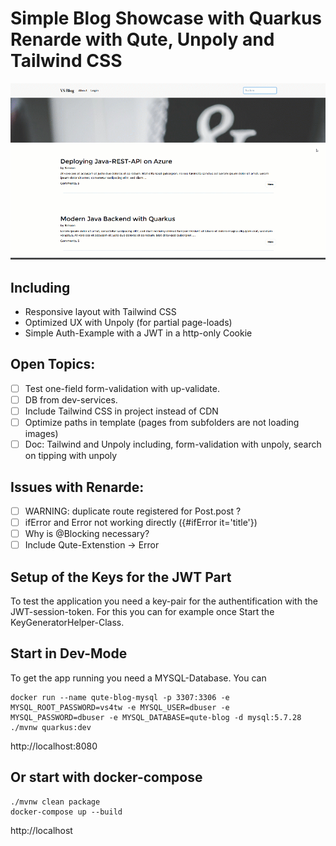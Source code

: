 # Simple Blog Showcase with Quarkus Renarde with Qute, Unpoly and Tailwind CSS
![](example.gif)

## Including
- Responsive layout with Tailwind CSS
- Optimized UX with Unpoly (for partial page-loads)
- Simple Auth-Example with a JWT in a http-only Cookie

## Open Topics:  
- [ ] Test one-field form-validation with up-validate.
- [ ] DB from dev-services.
- [ ] Include Tailwind CSS in project instead of CDN
- [ ] Optimize paths in template (pages from subfolders are not loading images)
- [ ] Doc: Tailwind and Unpoly including, form-validation with unpoly, search on tipping with unpoly

## Issues with Renarde:  
- [ ] WARNING: duplicate route registered for Post.post ?
- [ ] ifError and Error not working directly ({#ifError it='title'})
- [ ] Why is @Blocking necessary?
- [ ] Include Qute-Extenstion -> Error

## Setup of the Keys for the JWT Part
To test the application you need a key-pair for the authentification with the JWT-session-token.
For this you can for example once Start the KeyGeneratorHelper-Class.

## Start in Dev-Mode
To get the app running you need a MYSQL-Database. You can 

    docker run --name qute-blog-mysql -p 3307:3306 -e MYSQL_ROOT_PASSWORD=vs4tw -e MYSQL_USER=dbuser -e MYSQL_PASSWORD=dbuser -e MYSQL_DATABASE=qute-blog -d mysql:5.7.28
    ./mvnw quarkus:dev

http://localhost:8080

## Or start with docker-compose

    ./mvnw clean package
    docker-compose up --build

http://localhost


